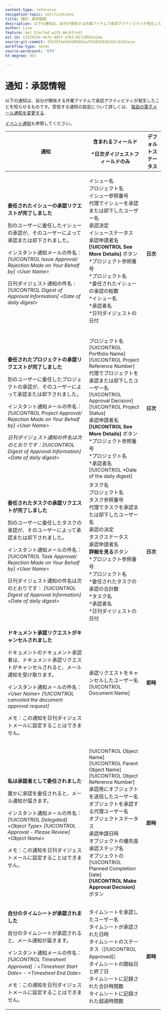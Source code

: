 ```yaml
---
content-type: reference
navigation-topic: notifications
title: 通知：承認情報
description: 以下の通知は、自分が関係する作業アイテムで承認アクティビティが発生したことを知らせるものです。受信する通知の設定について詳しくは、「独自の電子メール通知を変更する」を参照してください。
author: Lisa
feature: Get Started with Workfront
exl-id: e152913e-de7e-405f-af63-827a9b91e2ae
source-git-commit: f6335f4e94d286681adfb50165562b2c41b5acac
workflow-type: tm+mt
source-wordcount: '679'
ht-degree: 95%

---
```


# 通知：承認情報

以下の通知は、自分が関係する作業アイテムで承認アクティビティが発生したことを知らせるものです。受信する通知の設定について詳しくは、 [独自の電子メール通知を変更する](../../workfront-basics/using-notifications/activate-or-deactivate-your-own-event-notifications.md).

[イベント通知](../../workfront-basics/using-notifications/event-notifications.md)も参照してください。

<table style="table-layout:auto"> 
 <col> 
 <col> 
 <col> 
 <thead> 
  <tr> 
   <th>通知</th> 
   <th> <p>含まれるフィールド </p> <p> *日次ダイジェストフィールドのみ</p> </th> 
   <th>デフォルトステータス</th> 
  </tr> 
 </thead> 
 <tbody> 
  <tr> 
   <td> <p><strong>委任されたイシューの承認リクエストが完了しました</strong> </p> <p>別のユーザーに委任したイシューの承認が、そのユーザーによって承認または却下されました。</p> <p>インスタント通知メールの件名：<em>[!UICONTROL Issue Approval/ Rejection Made on Your Behalf by] &lt;User Name&gt;</em></p> <p>日刊ダイジェスト通知の件名：<em> [!UICONTROL Digest of Approval Information] &lt;Date of daily digest&gt;</em></p> </td> 
   <td> <p>イシュー名<br>プロジェクト名<br>イシュー参照番号<br>代理でイシューを承認または却下したユーザー名<br>承認決定<br>イシューステータス<br>承認申請者名<br><strong>[!UICONTROL See More Details]</strong> ボタン<br>*プロジェクト参照番号<br>*プロジェクト名<br>*委任されたイシューの承認の総数<br>*イシュー名<br>*承認者名<br>*日刊ダイジェストの日付<br><br></p> </td> 
   <td><strong>日次</strong> </td> 
  </tr> 
  <tr> 
   <td> <p><strong>委任されたプロジェクトの承認リクエストが完了しました</strong> </p> <p>別のユーザーに委任したプロジェクトの承認が、そのユーザーによって承認または却下されました。</p> <p>インスタント通知メールの件名：<em>[!UICONTROL Project Approval/ Rejection Made on Your Behalf by] &lt;User Name&gt;</em></p> <p><em>日刊ダイジェスト通知の件名は次のとおりです：[!UICONTROL Digest of Approval Information] &lt;Date of daily digest&gt;</em> </p> </td> 
   <td> プロジェクト名<br>[!UICONTROL Portfolio Name]<br>[!UICONTROL Project Reference Number]<br>代理でプロジェクトを承認または却下したユーザー名<br>[!UICONTROL Approval Decision]<br>[!UICONTROL Project Status]<br>承認申請者名<br><strong>[!UICONTROL See More Details]</strong> ボタン<br>*プロジェクト参照番号<br>*プロジェクト名<br>*承認者名<br>[!UICONTROL *Date of the daily digest]<br></td> 
   <td><strong>日次</strong> </td> 
  </tr> 
  <tr> 
   <td> <p><strong>委任されたタスクの承認リクエストが完了しました</strong> </p> <p>別のユーザーに委任したタスクの承認が、そのユーザーによって承認または却下されました。</p> <p>インスタント通知メールの件名：<em>[!UICONTROL Task Approval/ Rejection Made on Your Behalf by] &lt;User Name&gt;</em></p> <p>日刊ダイジェスト通知の件名は次のとおりです：<em> [!UICONTROL Digest of Approval Information] &lt;Date of daily digest&gt;</em></p> </td> 
   <td> タスク名<br>プロジェクト名<br>タスク参照番号<br>代理でタスクを承認または却下したユーザー名<br>承認の決定<br>タスクステータス<br>承認申請者名<br><strong>詳細を見る</strong>ボタン<br>*プロジェクト参照番号<br>*プロジェクト名<br>*委任されたタスクの承認の合計数<br>*タスク名<br>*承認者名<br>*日刊ダイジェストの日付<br></td> 
   <td><strong>日次</strong> </td> 
  </tr> 
  <tr> 
   <td> <p><strong>ドキュメント承認リクエストがキャンセルされました</strong> </p> <p>ドキュメントのドキュメント承認者は、ドキュメント承認リクエストがキャンセルされると、メール通知を受け取ります。</p> <p>インスタント通知メールの件名：<em>&lt;User Name&gt; [!UICONTROL canceled the document approval request]</em></p> <p> <p>メモ：この通知を日刊ダイジェストメールに設定することはできません。</p> </p> </td> 
   <td> 承認リクエストをキャンセルしたユーザー名<br>[!UICONTROL Document Name] </td> 
   <td><strong>即時</strong> </td> 
  </tr> 
  <tr> 
   <td> <p><strong>私は承認者として委任されました</strong> </p> <p>誰かに承認を委任されると、メール通知が届きます。 </p> <p>インスタント通知メールの件名：<em>[!UICONTROL Delegated] &lt;Object Type&gt; [!UICONTROL Approval - Please Review] &lt;Object Name&gt;</em></p> <p> <p>メモ：この通知を日刊ダイジェストメールに設定することはできません。</p> </p> </td> 
   <td> <p>[!UICONTROL Object Name]<br>[!UICONTROL Parent Object Name]<br>[!UICONTROL Object Reference Number]<br>承認用にオブジェクトを送信したユーザー名<br>オブジェクトを承認する代理ユーザー名<br>オブジェクトステータス<br>承認申請日時<br>オブジェクトの優先度<br>承認ステップ名<br>オブジェクトの [!UICONTROL Planned Completion Date]<br><strong>[!UICONTROL Make Approval Decision]</strong> ボタン</p> </td> 
   <td><strong>即時</strong> </td> 
  </tr> 
  <tr> 
   <td> <p><strong>自分のタイムシートが承認されました</strong> </p> <p>自分のタイムシートが承認されると、メール通知が届きます。</p> <p>インスタント通知メールの件名：<em>[!UICONTROL Timesheet Approved]：&lt;Timesheet Start Date&gt; - &lt;Timesheet End Date&gt;</em></p> <p> <p>メモ：この通知を日刊ダイジェストメールに設定することはできません。</p> </p> </td> 
   <td> タイムシートを承認したユーザー名<br>タイムシートが承認された日時<br>タイムシートのステータス（[!UICONTROL Approved]）<br>タイムシートの開始日と終了日<br>タイムシートに記録された合計時間数<br>タイムシートに記録された超過時間数 </td> 
   <td><strong>即時</strong> </td> 
  </tr> 
 </tbody> 
</table>
